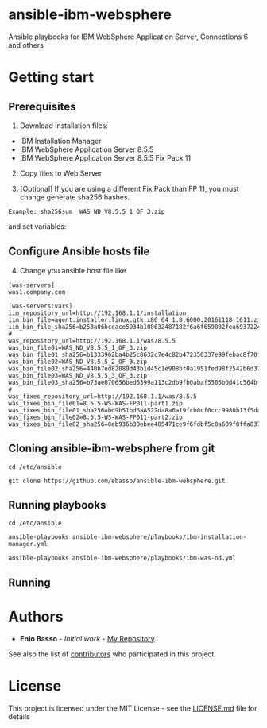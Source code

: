 # ansible-ibm-websphere
Ansible playbooks for IBM WebSphere Application Server, Connections 6 and others

# Getting start

## Prerequisites

1) Download installation files:

* IBM Installation Manager
* IBM WebSphere Application Server 8.5.5
* IBM WebSphere Application Server 8.5.5 Fix Pack 11

2) Copy files to Web Server

3) [Optional] If you are using a different Fix Pack than FP 11, you must change
generate sha256 hashes.

```
Example: sha256sum  WAS_ND_V8.5.5_1_OF_3.zip
```
and set variables:

## Configure Ansible hosts file

4) Change you ansible host file like

```
[was-servers]
was1.company.com

[was-servers:vars]
iim_repository_url=http://192.168.1.1/installation
iim_bin_file=agent.installer.linux.gtk.x86_64_1.8.6000.20161118_1611.zip
iim_bin_file_sha256=b253a06bccace5934b108632487182f6a6f659082fea69372242b9865a64e4f3
#
was_repository_url=http://192.168.1.1/was/8.5.5
was_bin_file01=WAS_ND_V8.5.5_1_OF_3.zip
was_bin_file01_sha256=b1333962ba4b25c8632c7e4c82b472350337e99febac8f70ffbd551ca3905e83
was_bin_file02=WAS_ND_V8.5.5_2_OF_3.zip
was_bin_file02_sha256=440b7ed82089d43b1d45c1e908bf0a1951fed98f2542b6d37c8b5e7274c6b1c9
was_bin_file03=WAS_ND_V8.5.5_3_OF_3.zip
was_bin_file03_sha256=b73ae070656bed6399a113c2db9fb0abaf5505b0d41c564bf2a58ce0b1e0dcd2
#
was_fixes_repository_url=http://192.168.1.1/was/8.5.5
was_fixes_bin_file01=8.5.5-WS-WAS-FP011-part1.zip
was_fixes_bin_file01_sha256=bd9b51bd6a8522da8a6a19fcb0cf0ccc9980b13f5da2a1bcd4db2242ae555a66
was_fixes_bin_file02=8.5.5-WS-WAS-FP011-part2.zip
was_fixes_bin_file02_sha256=0ab936b38ebee485471ce9f6fdbf5c0a609f0ffa837247fb81db6935f5cc061c
```
## Cloning ansible-ibm-websphere from git

```
cd /etc/ansible

git clone https://github.com/ebasso/ansible-ibm-websphere.git
```

## Running playbooks

```
cd /etc/ansible

ansible-playbooks ansible-ibm-websphere/playbooks/ibm-installation-manager.yml

ansible-playbooks ansible-ibm-websphere/playbooks/ibm-was-nd.yml

```


## Running

# Authors

* **Enio Basso** - *Initial work* - [My Repository](https://github.com/ebasso)


See also the list of [contributors](https://github.com/your/project/contributors) who participated in this project.

# License

This project is licensed under the MIT License - see the [LICENSE.md](LICENSE.md) file for details
